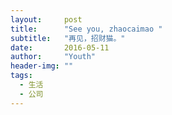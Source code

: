 ```yaml
---
layout:     post
title:      "See you, zhaocaimao "
subtitle:   "再见，招财猫。"
date:       2016-05-11
author:     "Youth"
header-img: ""
tags:
  - 生活
  - 公司
---
```

